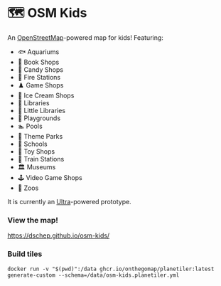 # :world_map: OSM Kids

An [OpenStreetMap](https://openstreetmap.org)-powered map for kids! Featuring:

 * 🐟 Aquariums
 * 📗 Book Shops
 * 🍬 Candy Shops
 * 🚒 Fire Stations
 * ♟️ Game Shops
 * 🍦 Ice Cream Shops
 * 📙 Libraries
 * 📘 Little Libraries
 * 🛝 Playgrounds
 * 🏊 Pools
 * 🎡 Theme Parks
 * 🏫 Schools
 * 🧸 Toy Shops
 * 🚂 Train Stations
 * 🏛️ Museums
 * 🕹️ Video Game Shops
 * 🐯 Zoos

It is currently an [Ultra](https://overpass-ultra.us)-powered prototype.

### View the map!

https://dschep.github.io/osm-kids/

### Build tiles
```
docker run -v "$(pwd)":/data ghcr.io/onthegomap/planetiler:latest generate-custom --schema=/data/osm-kids.planetiler.yml
```
